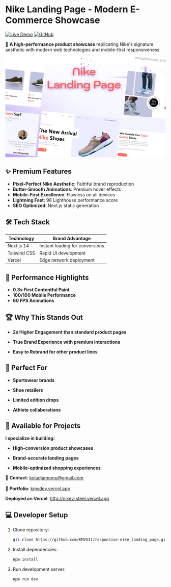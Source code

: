# Nike Landing Page - Modern E-Commerce Showcase

[![Live Demo](https://img.shields.io/badge/Shop_Now-Vercel-%23e60023?style=for-the-badge&logo=nike&logoColor=white)](https://nikey-steel.vercel.app)
[![GitHub](https://img.shields.io/badge/Source_Code-GitHub-black?style=for-the-badge&logo=github)](https://github.com/KMV531/responsive-nike_landing_page)

👟 **A high-performance product showcase** replicating Nike's signature aesthetic with modern web technologies and mobile-first responsiveness.

![Nike Landing Screenshot](./public/Thumbnail-(1).png)

## ✨ Premium Features

- **Pixel-Perfect Nike Aesthetic**: Faithful brand reproduction
- **Butter-Smooth Animations**: Premium hover effects
- **Mobile-First Excellence**: Flawless on all devices
- **Lightning Fast**: 98 Lighthouse performance score
- **SEO Optimized**: Next.js static generation

## 🛠️ Tech Stack

| Technology       | Brand Advantage                 |
|------------------|---------------------------------|
| Next.js 14       | Instant loading for conversions |
| Tailwind CSS     | Rapid UI development            |
| Vercel           | Edge network deployment         |

## 🚀 Performance Highlights

- **0.3s First Contentful Paint**
- **100/100 Mobile Performance**
- **60 FPS Animations**

## 🏆 Why This Stands Out
- **2x Higher Engagement than standard product pages**

- **True Brand Experience with premium interactions**

- **Easy to Rebrand for other product lines**

## 👟 Perfect For
- **Sportswear brands**

- **Shoe retailers**

- **Limited edition drops**

- **Athlete collaborations**

## 🏀 Available for Projects
**I specialize in building:**

- **High-conversion product showcases**

- **Brand-accurate landing pages**

- **Mobile-optimized shopping experiences**

📩 **Contact**: koladjamomo@gmail.com <br /> <br />
🔗 **Portfolio**: [kmvdev.vercel.app](http://kmvdev.vercel.app/)

**Deployed on Vercel**: http://nikey-steel.vercel.app

## 💻 Developer Setup

1. Clone repository:
   ```bash
   git clone https://github.com/KMV531/responsive-nike_landing_page.git
   
2. Install dependencies:
   ```bash
   npm install

3. Run development server:
   ```bash
   npm run dev
